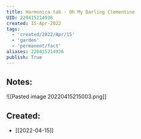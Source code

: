 ```yaml
---
title: Harmonica tab - Oh My Darling Clementine
UID: 220415214936
created: 15-Apr-2022
tags:
  - 'created/2022/Apr/15'
  - 'garden'
  - 'permanent/fact'
aliases: 220415214936
publish: True
---
```

## Notes:

![[Pasted image 20220415215003.png]]
## Created:
- [[2022-04-15]]
